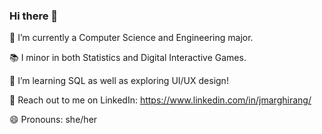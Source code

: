 ### Hi there 👋
🔭 I’m currently a Computer Science and Engineering major. 


📚 I minor in both Statistics and Digital Interactive Games.


🌱 I’m learning SQL as well as exploring UI/UX design!

💬 Reach out to me on LinkedIn: https://www.linkedin.com/in/jmarghirang/


😄 Pronouns: she/her
